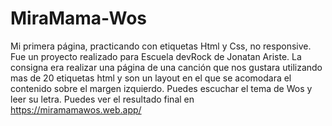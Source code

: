 # MiraMama-Wos
Mi primera página, practicando con etiquetas Html y Css, no responsive. Fue un proyecto realizado para Escuela devRock de Jonatan Ariste.
La consigna era realizar una página de una canción que nos gustara utilizando mas de 20 etiquetas html y son un layout en el que se acomodara el contenido sobre el margen
izquierdo.
Puedes escuchar el tema de Wos y leer su letra.
Puedes ver el resultado final en https://miramamawos.web.app/

